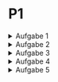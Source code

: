 # P1
<details>
<summary>Aufgabe 1</summary>

### Strategien für Temperaturwerte

In der ersten Aufgabe legen Sie unterschiedliche Strategien an, um Temperaturwerte zu erhalten.

a) Definieren Sie eine Schnittstelle Sensor, welche die Methode getTemperature(): Double
besitzt. Über diese Methode liefert ein Sensor eine bestimmte Temperatur zurück. Dieser Typ
ist unsere (abstrakte) Strategie.

b) Es soll mehrere konkrete Strategien geben, die die Schnittstelle Sensor implementieren und
Temperaturwerte liefern. Die Strategien unterscheiden sich in dem Algorithmus, nach dem die
Temperaturwerte geliefert werden:

+ RandomSensor: liefert zufällige Temperaturwerte innerhalb eines Wertebereichs. Der Werte-
bereich wird über die beiden Eigenschaften min und max vom Typ Double festgelegt. Die
beiden Eigenschaften werden im Konstruktor übergeben.
+ ConstantSensor: liefert immer eine konstante Temperatur. Hierfür wird der im Konstruktor
übergebene Temperaturwert verwendet.
+ IncreasingSensor: liefert einen linear steigenden Temperaturverlauf. Hierfür wird zunächst
eine Starttemperatur im Konstruktor übergeben. Diese Temperatur wird bei jedem Zugriff
um 0.5 Grad erhöht.
+ RealWorldSensor: liefert die echte Temperatur für eine bestimmte Umgebung. Der Klas-
se werden zunächst die Koordinaten für einen Ort übergeben (Latitude und Longitude).
Bei jedem Zugriff auf getTemperature wird eine öffentliche Schnitstelle (API) angespro-
chen, die die aktuelle Temperatur für die Koordinaten zurückgibt. Die vollständige Im-
plementierung sollen Sie sich hieraus kopieren: https://gist.github.com/alexdobry/
d192b9daf218a00678f5e6709a263f27. Schauen Sie sich die Implementierung an und ver-
suchen Sie diese nachzuvollziehen.
+ Bonus SinusoidalSensor: liefert einen sinusförmigen Temperaturverlauf. Informieren Sie
sich hierfür über harmonische Schwingungen bzw. Sinusschwingungen. Als Parameter be-
nötigen Sie die Amplitude, Frequenz und Phasenverschiebung (Veränderung über Zeit).

Testen Sie alle Sensoren, indem Sie diese instanziieren und die getTemperature-Methode in
einer Schleife aufrufen. Spielen Sie auch mit den Koordinaten des RealWorldSenor herum:
```
fun main () {
val randomSensor = RandomSensor (min = 2.0, max = 8.0) // liefert
zufällige Temperaturen zwischen 2.0 und 8.0 Grad
repeat (3) {
println ("Random Sensor ${ randomSensor . getTemperature ()}")
}
val constantSensor = ConstantSensor (temp = 21.5) // liefert jedes Mal
21.5 Grad
repeat (3) {
println (" Constant Sensor : ${ constantSensor . getTemperature ()}")
}
val increasingSensor = IncreasingSensor ( startTemp = 15.0) // fängt bei
15 Grad an und erhöht jedes mal die Temperatur um 0.5 Grad
repeat (3) {
println (" Increasing Sensor ${ increasingSensor . getTemperature ()}")
}
val realWorldSenor = RealWorldSenor (51.023080 , 7.562183) //
Koordinaten für den Campus Gummersbach
println ("Real World Sensor ")
println (" Gummersbach : ${ realWorldSenor . getTemperature ()}")
// Koordinaten für Köln
realWorldSenor .lat = 50.941319
realWorldSenor .long = 6.958210
println ("Köln: ${ realWorldSenor . getTemperature ()}")
}
```
Die Konsolenausgabe kann beispielsweise so aussehen:
> Random Sensor: 6.496897428041999\
> Random Sensor: 3.5319770622098154\
> Random Sensor: 7.782588831959013\
> Constant Sensor: 21.5\
> Constant Sensor: 21.5\
> Constant Sensor: 21.5\
> Increasing Sensor: 15.5\
> Increasing Sensor: 16.0\
> Increasing Sensor: 16.5\
> Gummersbach : 2.6\
> Köln: 6.8

</details>

<details>
<summary>Aufgabe 2</summary>

### Strategien verwenden
In dieser Aufgabe sollen die ersten Vorteile der Strategie ersichtlich werden. Hierfür benötigen
wir einen Client, der die Strategie verwendet.

a) Schreiben Sie eine Klasse Thermometer, die einen Sensor im Konstruktor entgegennimmt.
Diese Variable sollte veränderlich sein, damit Sie die Strategie später austauschen können.
Implementieren Sie die Methode ```measure(times: Int)```, welche die repeat-Funktion verwendet,
um times Mal die Temperatur vom Sensor abzufragen (siehe main Funktion der letzten Seite
für die Verwendung von repeat).

b) Erzeugen Sie ein Thermometer in der main Funktion. Übergeben Sie dem Thermometer
eine der in Aufgabe 1 definierten Strategien. Rufen Sie jeweils die measure Methode auf und
schauen Sie sich die Ausgaben in der Konsole an. Überprüfen Sie, ob die ausgegebenen Werte
der Implementierung der Strategie entsprechen.
Beispielhafte Verwendung:
```
fun main () {
// Thermometer mit erster Strategie initialisieren
val thermometer = Thermometer (sensor = RandomSensor (2.0 , 8.0))
thermometer . measure (10)
}
```
c) Nach dem Aufruf der measure Funktion: Ändern Sie die Strategie des Thermometers auf
eine andere Strategie. Rufen Sie erneut die measure Methode auf und schauen Sie sich die
Ausgaben in der Konsole an. Nun sollten die ausgegebenen Werte der Implementierung der
anderen Strategie entsprechen.
Beispielhafte Verwendung:
```
fun main () {
// Code von oben ...
// Strategie wechseln
thermometer .sensor = IncreasingSensor ( startTemp = 15.0)
thermometer . measure (10)
}
```

d) Welchen Vorteil bringt die Strategie für dieses Beispiel?

A:

e) Inwiefern wird das objektorientierte Design Prinzip “encapsulate what varies” erfüllt? Was
unterscheidet sich? Was bleibt gleich?

A:

f) Zeichnen Sie das allgemeine Strukturdiagramm für den bisherigen Code.
</details>

<details>
<summary>Aufgabe 3</summary>

### Sensoren dekorieren

In dieser Aufgabe sollen die Strategien aus Aufgabe 1 um weitere Funktionalitäten erweitert
werden.

a) Implementieren Sie die folgenden Dekorierer:

+ SensorLogger: Schreibt bei jeder Temperaturabfrage den aktuellen Wert auf die Konsole.
Kostenausgaben sollen ausschließlich über diesen Dekorierer erfolgen. Entfernen Sie alle
anderen Ausgaben.
+ RoundValues: Rundet die Temperatur auf ganze Zahlen. So wird beispielsweise 19.4 zu 19.0
gerundet.
+ FahrenheitSensor: Rechnet den Temperaturwert von Celsius in Fahrenheit um.

b) Testen Sie jetzt die Dekorierer, indem Sie folgende Aufgaben erledigen:
+ Erzeugen Sie einen Sensor, welcher zufällige Temperaturen zwischen 2.0 und 5.0 rundet
und diese auf der Konsole ausgibt.
+ Erzeugen Sie einen Sensor, welcher linear aufsteigende Temperaturen ab 20.0 Grad Celsius
in Fahrenheit umrechnet, diese danach rundet und anschließend auf der Konsole ausgibt.
+ Erzeugen Sie einen Sensor, der das gleiche wie in der Aufgabe davor macht, aber zusätzlich
die Temperatur in Celsius ausgibt, bevor in Fahrenheit umgerechnet wird.

Verwenden Sie diese dekorierten Sensoren in Ihrer main Funktion. Da Sie jeweils den SensorLogger
verwenden, müssten Sie die dekorierten Ergebnisse auf der Konsole sehen. Überprüfen Sie diese
Konsolenausgaben.

c) Ist die Reihenfolge beim Dekorieren relevant? Begründen Sie Ihre Antwort, indem Sie
prüfen, ob es einen Unterschied zwischen
```
val t1 = Thermometer(SensorLogger(RoundValues(RandomSensor(2.0, 5.0)))) und
val t2 = Thermometer(RoundValues(SensorLogger(RandomSensor(2.0, 5.0)))) gibt.
```

A:

d) Was für Vorteile bringt der Dekorierer? Hätte das alles auch mit weiteren Strategien funk-
tioniert? Wenn nein, was wäre das Problem gewesen?

A:

e) Was ist der grundsätzliche Unterschied zwischen einem Dekorierer und einer Strategie?
Wann wird was verwendet?

A:

f) Welche objektorientierten Design Prinzipien werden vom Dekorierer Muster erfüllt? Be-
gründen Sie Ihre Antwort.

A:

g) Erweitern Sie ihr allgemeines Strukturdiagramm um die weiteren Klassen.

</details>

<details>
<summary>Aufgabe 4</summary>

### Beobachten des Thermometers
In dieser Aufgabe werden Sie ermöglichen, dass andere Objekte das Thermometer beobachten
können und über Temperaturänderungen benachrichtigt werden.

a) Definieren Sie dazu eine Schnittstelle TemperatureObserver mit einer update(tmp: Double)
Methode. Diese Methode soll die neue Temperatur als Parameter erhalten.

b) Definieren Sie folgende Beobachter:
+ TemperatureAlert: Schreibt eine Nachricht auf der Konsole, wenn eine bestimmte Tempe-
ratur erreicht wird. Die Klasse nimmt den Schwellwert und die Nachricht im Konstruktor
entgegen. So wird z.B. die Nachricht “Ganz schön heiß” bei einer Schwelltemperatur von 30
Grad ausgegeben.
+ HeatingSystemObserver: Schaltet eine Heizung an oder aus, basierend auf der Durchschnitts-
temperatur der letzten 5 Temperaturen. Zunächst werden 5 Temperaturwerte in einer Liste
gesammelt. Wenn 5 Werte vorhanden sind, wird der Durchschnitt berechnet. Liegt der
Durchschnitt über einer bestimmten Grenze, wird “Heizung aus” auf der Konsole ausgege-
ben. Liegt der Durchschnitt unter einer bestimmten Grenze, wird “Heizung an” ausgegeben.
Anschließend wird die Liste für die nächsten 5 Temperaturen geleert. Die beiden Schwell-
werte werden im Konstruktor übergeben.

c) Das Thermometer ist das zu beobachtende Subjekt (Publisher). Daher muss es das folgende
Interface implementieren:
```
interface TemperatureSubject {
val observers : MutableList < TemperatureObserver >
fun addObserver (o: TemperatureObserver )
fun removeObserver (o: TemperatureObserver )
}
```
Implementieren Sie das Interface so, dass TemperatureObserver hinzugefügt und entfernt werden
können. Sorgen Sie auch dafür, dass alle registrierten TemperatureObserver benachrichtigt
werden, wenn sich die Temperatur ändert.

Testen Sie das Thermometer in Zusammenspiel mit den beiden Beobachtern, indem Sie z.B.
eine Benachrichtigung auf der Konsole ausgeben, sobald eine Temperatur über 30 Grad gemel-
det wird. Zudem soll die Heizung ab beispielsweise 19 Grad eingeschaltet und unter 23 Grad
ausgeschaltet werden.

Hier ein Beispiel:
```
fun main () {
val sensor = SensorLogger ( RoundValues ( RandomSensor (10.0 , 50.0)))
val thermometer = Thermometer (sensor = sensor )
val alertObserver = TemperatureAlert (
alertTmp = 30.0 ,
alertMsg = "Ganz schön heiß"
)
val heatingSystemObserver = HeatingSystemObserver (
offThreshold = 23.0 ,
onThreshold = 19.0
)
thermometer . addObserver ( alertObserver )
thermometer . addObserver ( heatingSystemObserver )
thermometer . measure (20)
}
```
Die Konsolenausgabe kann beispielsweise so aussehen:
> 15.0\
> 21.0\
> 9.0\
> 31.0\
> Ganz schön heiß\
> 32.0\
> Ganz schön heiß\
> Die Durchschnittstemperatur der letzten 10 Messungen ist 21.6\
> 33.0\
> Ganz schön heiß\
> 24.0\
> 7.0\
> 1.0\
> 1.0\
> Die Durchschnittstemperatur der letzten 10 Messungen ist 13.2\
> Heizung an!

d) Welches Problem löst ein Beobachter? Wie wäre die Alternative, wenn man beispielsweise
in Teilaufgabe 

A:

c) keinen Beobachter verwenden würde?

A:

e) Welche objektorientierten Design Prinzipien werden vom Beobachter Muster erfüllt? Be-
gründen Sie Ihre Antwort.

A:

</details>

<details>
<summary>Aufgabe 5</summary>

### Objektorientierte Programmierung

Ordnen Sie das gesamte Praktikumsblatt in das objektorientierte Paradigma ein.

a) Inwiefern werden die 4 Prinzipien der objektorientierten Programmierung erfüllt? Nen-
nen Sie hierfür ein paar Codestellen (Klassen, Methoden, etc.), das jeweilige Prinzip und den
Erfüllungsgrad.

A:

b) Inwiefern werden die typischen Merkmale der objektorientierten Programmierung erfüllt?
Nennen Sie auch hier ein paar Codestellen, das jeweilige Merkmal und ihre Begründung.

A:

c) Inwiefern tragen die verwendeten Entwurfsmuster zur Objektorientierung bei?

A:

d) Wurde der imperative oder der deklarative Programmierstil überwiegend verwendet? Nen-
nen Sie ein paar Beispiele.

A:

e) Überlegen Sie für sich, welche Techniken und Denkweisen Sie aus der Bearbeitung des
Praktikumsblattes mitnehmen.

A:
</details>
